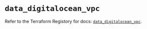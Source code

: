 # `data_digitalocean_vpc`

Refer to the Terraform Registory for docs: [`data_digitalocean_vpc`](https://registry.terraform.io/providers/digitalocean/digitalocean/2.28.0/docs/data-sources/vpc).
